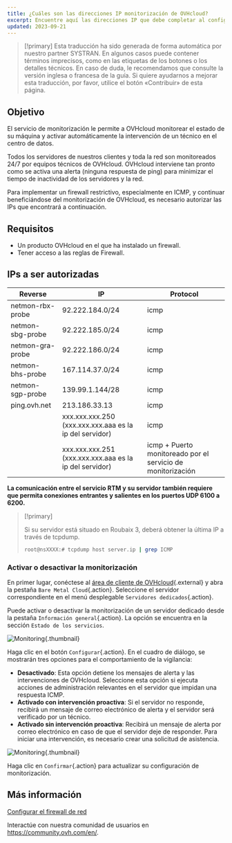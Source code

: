 ```yaml
---
title: ¿Cuáles son las direcciones IP monitorización de OVHcloud?
excerpt: Encuentre aquí las direcciones IP que debe completar al configurar un firewall para que el sistema de monitorización de OVHcloud continúe funcionando en su servidor.
updated: 2023-09-21
---
```


> [!primary]
> Esta traducción ha sido generada de forma automática por nuestro partner SYSTRAN. En algunos casos puede contener términos imprecisos, como en las etiquetas de los botones o los detalles técnicos. En caso de duda, le recomendamos que consulte la versión inglesa o francesa de la guía. Si quiere ayudarnos a mejorar esta traducción, por favor, utilice el botón «Contribuir» de esta página.
>

## Objetivo

El servicio de monitorización le permite a OVHcloud monitorear el estado de su máquina y activar automáticamente la intervención de un técnico en el centro de datos.

Todos los servidores de nuestros clientes y toda la red son monitoreados 24/7 por equipos técnicos de OVHcloud.
OVHcloud interviene tan pronto como se activa una alerta (ninguna respuesta de ping) para minimizar el tiempo de inactividad de los servidores y la red.

Para implementar un firewall restrictivo, especialmente en ICMP, y continuar beneficiándose del monitorización de OVHcloud, es necesario autorizar las IPs que encontrará a continuación.

## Requisitos

- Un producto OVHcloud en el que ha instalado un firewall.
- Tener acceso a las reglas de Firewall.

## IPs a ser autorizadas

|Reverse|IP|Protocol|
|---|---|---|
|netmon-rbx-probe|92.222.184.0/24|icmp|
|netmon-sbg-probe|92.222.185.0/24|icmp|
|netmon-gra-probe|92.222.186.0/24|icmp|
|netmon-bhs-probe|167.114.37.0/24|icmp|
|netmon-sgp-probe|139.99.1.144/28|icmp|
|ping.ovh.net|213.186.33.13|icmp|
||xxx.xxx.xxx.250 (xxx.xxx.xxx.aaa es la ip del servidor)|icmp|
||xxx.xxx.xxx.251 (xxx.xxx.xxx.aaa es la ip del servidor)|icmp + Puerto monitoreado por el servicio de monitorización|

**La comunicación entre el servicio RTM y su servidor también requiere que permita conexiones entrantes y salientes en los puertos UDP 6100 a 6200.**

> [!primary]
>
> Si su servidor está situado en Roubaix 3, deberá obtener la última IP a través de tcpdump.
>
> ```sh
> root@nsXXXX:# tcpdump host server.ip | grep ICMP
> ```
>

### Activar o desactivar la monitorización

En primer lugar, conéctese al [área de cliente de OVHcloud](https://ca.ovh.com/auth/?action=gotomanager&from=https://www.ovh.com/world/&ovhSubsidiary=ws){.external} y abra la pestaña `Bare Metal Cloud`{.action}. Seleccione el servidor correspondiente en el menú desplegable `Servidores dedicados`{.action}.

Puede activar o desactivar la monitorización de un servidor dedicado desde la pestaña `Información general`{.action}. La opción se encuentra en la sección `Estado de los servicios`.

![Monitoring](images/monitoring-server.png){.thumbnail}

Haga clic en el botón `Configurar`{.action}. En el cuadro de diálogo, se mostrarán tres opciones para el comportamiento de la vigilancia:

- **Desactivado**: Esta opción detiene los mensajes de alerta y las intervenciones de OVHcloud. Seleccione esta opción si ejecuta acciones de administración relevantes en el servidor que impidan una respuesta ICMP.
- **Activado con intervención proactiva**: Si el servidor no responde, recibirá un mensaje de correo electrónico de alerta y el servidor será verificado por un técnico.
- **Activado sin intervención proactiva**: Recibirá un mensaje de alerta por correo electrónico en caso de que el servidor deje de responder. Para iniciar una intervención, es necesario crear una solicitud de asistencia.

![Monitoring](images/monitoring-server2.png){.thumbnail}

Haga clic en `Confirmar`{.action} para actualizar su configuración de monitorización.

## Más información

[Configurar el firewall de red](/pages/bare_metal_cloud/dedicated_servers/firewall_network)

Interactúe con nuestra comunidad de usuarios en <https://community.ovh.com/en/>.
